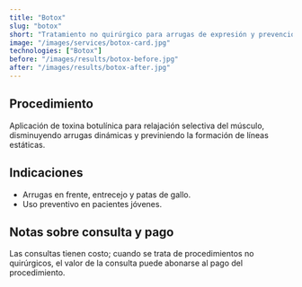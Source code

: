 ```yaml
---
title: "Botox"
slug: "botox"
short: "Tratamiento no quirúrgico para arrugas de expresión y prevención."
image: "/images/services/botox-card.jpg"
technologies: ["Botox"]
before: "/images/results/botox-before.jpg"
after: "/images/results/botox-after.jpg"
---
```

## Procedimiento
Aplicación de toxina botulínica para relajación selectiva del músculo, disminuyendo arrugas dinámicas y previniendo la formación de líneas estáticas.

## Indicaciones
- Arrugas en frente, entrecejo y patas de gallo.
- Uso preventivo en pacientes jóvenes.

## Notas sobre consulta y pago
Las consultas tienen costo; cuando se trata de procedimientos no quirúrgicos, el valor de la consulta puede abonarse al pago del procedimiento.
